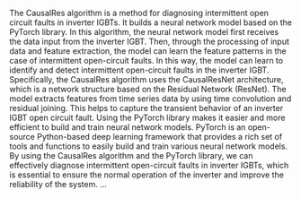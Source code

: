 The CausalRes algorithm is a method for diagnosing intermittent open circuit faults in inverter IGBTs. It builds a neural network model based on the PyTorch library.
In this algorithm, the neural network model first receives the data input from the inverter IGBT. Then, through the processing of input data and feature extraction, the model can learn the feature patterns in the case of intermittent open-circuit faults. In this way, the model can learn to identify and detect intermittent open-circuit faults in the inverter IGBT.
Specifically, the CausalRes algorithm uses the CausalResNet architecture, which is a network structure based on the Residual Network (ResNet). The model extracts features from time series data by using time convolution and residual joining. This helps to capture the transient behavior of an inverter IGBT open circuit fault.
Using the PyTorch library makes it easier and more efficient to build and train neural network models. PyTorch is an open-source Python-based deep learning framework that provides a rich set of tools and functions to easily build and train various neural network models.
By using the CausalRes algorithm and the PyTorch library, we can effectively diagnose intermittent open-circuit faults in inverter IGBTs, which is essential to ensure the normal operation of the inverter and improve the reliability of the system. ...